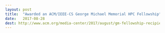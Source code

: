 ```yaml
---
layout: post
title:  "Awarded an ACM/IEEE-CS George Michael Memorial HPC Fellowship"
date:   2017-08-28
dest: http://www.acm.org/media-center/2017/august/gm-fellowship-recipients-2017
---
```


